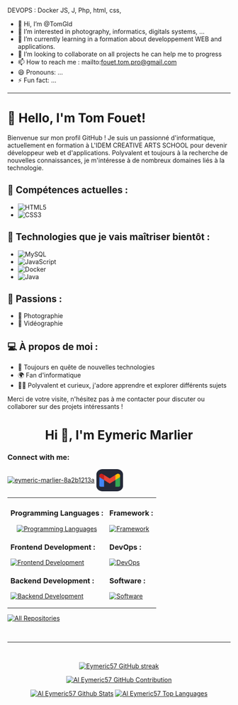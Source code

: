 DEVOPS : Docker
JS, J, Php, html, css, 


- 👋 Hi, I’m @TomGld
- 👀 I’m interested in photography, informatics, digitals systems, ...
- 🌱 I’m currently learning in a formation about developpement WEB and applications.
- 💞️ I’m looking to collaborate on all projects he can help me to progress
- 📫 How to reach me : mailto:fouet.tom.pro@gmail.com
- 😄 Pronouns: ...
- ⚡ Fun fact: ...

<!---
TomGld/TomGld is a ✨ special ✨ repository because its `README.md` (this file) appears on your GitHub profile.
You can click the Preview link to take a look at your changes.
--->
-----------------

# 👋 Hello, I'm Tom Fouet!

Bienvenue sur mon profil GitHub ! Je suis un passionné d'informatique, actuellement en formation à L'IDEM CREATIVE ARTS SCHOOL pour devenir développeur web et d'applications. Polyvalent et toujours à la recherche de nouvelles connaissances, je m'intéresse à de nombreux domaines liés à la technologie.

## 🚀 Compétences actuelles :
- ![HTML5](https://img.shields.io/badge/HTML5-E34F26?style=for-the-badge&logo=html5&logoColor=white) 
- ![CSS3](https://img.shields.io/badge/CSS3-1572B6?style=for-the-badge&logo=css3&logoColor=white)

## 🔧 Technologies que je vais maîtriser bientôt :
- ![MySQL](https://img.shields.io/badge/MySQL-4479A1?style=for-the-badge&logo=mysql&logoColor=white)
- ![JavaScript](https://img.shields.io/badge/JavaScript-F7DF1E?style=for-the-badge&logo=javascript&logoColor=black)
- ![Docker](https://img.shields.io/badge/Docker-2496ED?style=for-the-badge&logo=docker&logoColor=white)
- ![Java](https://img.shields.io/badge/Java-007396?style=for-the-badge&logo=java&logoColor=white)

## 🎨 Passions :
- 📸 Photographie
- 🎥 Vidéographie

## 💻 À propos de moi :
- 🔭 Toujours en quête de nouvelles technologies
- 🌍 Fan d'informatique
- 🤹‍♂️ Polyvalent et curieux, j'adore apprendre et explorer différents sujets

Merci de votre visite, n'hésitez pas à me contacter pour discuter ou collaborer sur des projets intéressants !








<body>

  <h1 align="center">Hi 👋, I'm Eymeric Marlier</h1>
  <h3 align="left">Connect with me:</h3>
  <p align="left">
    <a href="https://linkedin.com/in/eymeric-marlier-8a2b1213a" target="blank"
      ><img
        align="center"
        src="https://skillicons.dev/icons?i=linkedin"
        alt="eymeric-marlier-8a2b1213a"
        height="50"
        width="60"
    /></a>
    <a href="mailto:Fouet.tom.pro@gmail.com" target="blank"
      ><img
        align="center"
        src="Gmail-Dark.svg"
        alt="Mail Professionnel"
        height="50"
        width="60"
    /></a>
  </p>
      <table>
          <tr>
              <td>
                  <div class="skills-section">
                      <h3 align="center">Programming Languages :</h3>
                      <p align="center">
                          <a href="https://skillicons.dev">
                              <img src="https://skillicons.dev/icons?i=threejs,typescript,javascript,php" alt="Programming Languages"/>
                          </a>
                      </p>
                  </div>
                  <div class="skills-section">
                      <h3 align="left">Frontend Development :</h3>
                      <p align="left">
                          <a href="https://skillicons.dev">
                              <img src="https://skillicons.dev/icons?i=bootstrap,html,css,react" alt="Frontend Development"/>
                          </a>
                      </p>
                  </div>
                  <div class="skills-section">
                      <h3 align="left">Backend Development :</h3>
                      <p align="left">
                          <a href="https://skillicons.dev">
                              <img src="https://skillicons.dev/icons?i=nodejs,nginx" alt="Backend Development"/>
                          </a>
                      </p>
                  </div>
              </td>
              <td>
                  <div class="skills-section">
                      <h3 align="left">Framework :</h3>
                      <p align="left">
                          <a href="https://skillicons.dev">
                              <img src="https://skillicons.dev/icons?i=symfony,react" alt="Framework"/>
                          </a>
                      </p>
                  </div>
                  <div class="skills-section">
                      <h3 align="left">DevOps :</h3>
                      <p align="left">
                          <a href="https://skillicons.dev">
                              <img src="https://skillicons.dev/icons?i=docker" alt="DevOps"/>
                          </a>
                      </p>
                  </div>
                  <div class="skills-section">
                      <h3 align="left">Software :</h3>
                      <p align="left">
                          <a href="https://skillicons.dev">
                              <img src="https://skillicons.dev/icons?i=blender,figma" alt="Software"/>
                          </a>
                      </p>
                  </div>
              </td>
          </tr>
      </table>     
  <p align="left">
    <a href="https://github.com/eymeric57?tab=repositories" target="_blank"
      ><img
        alt="All Repositories"
        title="All Repositories"
        src="https://img.shields.io/badge/-All%20Repos-2962FF?style=for-the-badge&logo=koding&logoColor=white"
    /></a>
  </p>
  
  <br />
  <hr />
  <br />
  
  <p align="center">
    <a href="https://github.com/eymeric57">
      <img
        src="https://github-readme-streak-stats.herokuapp.com/?user=eymeric57&theme=radical&border=7F3FBF&background=0D1117"
        alt="Eymeric57 GitHub streak"
      />
    </a>
  </p>
  
  <p align="center">
    <a href="https://github.com/eymeric57">
      <img
        src="https://github-profile-summary-cards.vercel.app/api/cards/profile-details?username=eymeric57&theme=radical"
        alt="Al Eymeric57 GitHub Contribution"
      />
    </a>
  </p>
  
  <p align="center">
    <a>
      <a href="https://github.com/eymeric57"
        ><img
          alt="Al Eymeric57 Github Stats"
          src="https://denvercoder1-github-readme-stats.vercel.app/api?username=eymeric57&show_icons=true&count_private=true&theme=react&border_color=7F3FBF&bg_color=0D1117&title_color=F85D7F&icon_color=F8D866"
          height="192px"
          width="49.5%"
      /></a>
    </a>


<a>
      <a href="https://github.com/eymeric57"
        ><img
          alt="Al Eymeric57 Top Languages"
          src="https://denvercoder1-github-readme-stats.vercel.app/api/top-langs/?username=eymeric57&langs_count=8&layout=compact&theme=react&border_color=7F3FBF&bg_color=0D1117&title_color=F85D7F&icon_color=F8D866"
          height="192px"
          width="49.5%"
      /></a>
</a>
  
  </p>
  </body>
  
  








